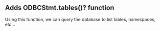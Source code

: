 ## Adds ODBCStmt.tables()? function

Using this function, we can query the database to list tables, namespaces, etc…

